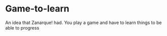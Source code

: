 # Game-to-learn
An idea that Zanarque! had. You play a game and have to learn things to be able to progress
